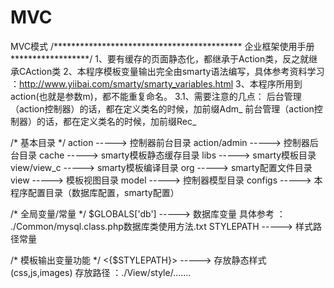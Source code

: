 # MVC
MVC模式
/*******************************************   企业框架使用手册 ******************/
1、要有缓存的页面静态化，都继承于Action类，反之就继承CAction类
2、本程序模板变量输出完全由smarty语法编写，具体参考资料学习 ：http://www.yiibai.com/smarty/smarty_variables.html
3、本程序所用到action(也就是参数m)，都不能重复命名。
3.1、需要注意的几点：
		  后台管理（action控制器）的话，都在定义类名的时候，加前缀Adm_
		  前台管理（action控制器）的话，都在定义类名的时候，加前缀Rec_




/* 基本目录 */
action 					----->			 控制器前台目录
action/admin 			----->			 控制器后台目录
cache  					----->			 smarty模板静态缓存目录
libs   					----->			 smarty模板目录
view/view_c     		----->			 smarty模板编译目录
org						----->			 smarty配置文件目录
view            		----->			 模板视图目录
model           		----->			 控制器模型目录
configs         		----->			 本程序配置目录（数据库配置，smarty配置）



/* 全局变量/常量 */
$GLOBALS['db']       	----->	         数据库变量
										具体参考 ： ./Common/mysql.class.php数据库类使用方法.txt
STYLEPATH               ----->           样式路径常量




/* 模板输出变量功能 */
<{$STYLEPATH}>  		----->			 存放静态样式(css,js,images)
										 存放路径 ：./View/style/.......

